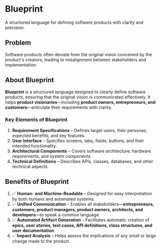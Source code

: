 # **Blueprint**  
A structured language for defining software products with clarity and precision.

## **Problem**  
Software products often deviate from the original vision conceived by the product's creators, leading to misalignment between stakeholders and implementation.

## **About Blueprint**  
**Blueprint** is a structured language designed to clearly define software products, ensuring that the original vision is communicated effectively. It helps **product visionaries**—including **product owners, entrepreneurs, and customers**—articulate their requirements with clarity.

### **Key Elements of Blueprint**  
1. **Requirement Specifications** – Defines target users, their personas, expected benefits, and key features.  
2. **User Interface** – Specifies screens, tabs, fields, buttons, and their intended functionality.  
3. **Architectural Components** – Covers software architecture, hardware requirements, and system components.  
4. **Technical Definitions** – Describes APIs, classes, databases, and other technical aspects.

## **Benefits of Blueprint**  
1. ✅ **Human- and Machine-Readable** – Designed for easy interpretation by both humans and automated systems.  
2. ✅ **Unified Communication** – Enables all stakeholders—**entrepreneurs, customers, product managers, product owners, architects, and developers**—to speak a common language.  
3. ✅ **Automated Artifact Generation** – Facilitates automatic creation of **epics, user stories, test cases, API definitions, class structures, and user documentation**.  
4. ✅ **Impact Analysis** – Helps assess the implications of any small or large change made to the product.  
